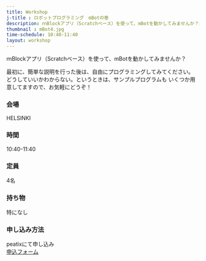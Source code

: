 ```yaml
---
title: Workshop
j-title : ロボットプログラミング　mBotの巻
description: ｍBlockアプリ（Scratchベース）を使って、mBotを動かしてみませんか？最初に、簡単な説明を行った後は、自由にプログラミングしてみてください。どうしていいかわからない。というときは、サンプルプログラムもいくつか用意してますので、お気軽にどうぞ！
thumbnail : mBot4.jpg
time-schedule: 10:40-11:40
layout: workshop
---
```

ｍBlockアプリ（Scratchベース）を使って、mBotを動かしてみませんか？

最初に、簡単な説明を行った後は、自由にプログラミングしてみてください。
どうしていいかわからない。というときは、サンプルプログラムも
いくつか用意してますので、お気軽にどうぞ！

### 会場
HELSINKI

### 時間
10:40-11:40

### 定員
4名

### 持ち物
特になし

### 申し込み方法
peatixにて申し込み<br>
<a href="http://ptix.at/MZ2079" role="button">申込フォーム</a>
